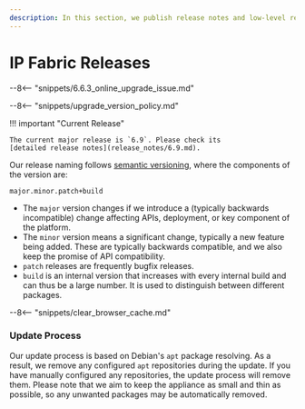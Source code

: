 ```yaml
---
description: In this section, we publish release notes and low-level release notes of IP Fabric.
---
```


# IP Fabric Releases

--8<-- "snippets/6.6.3_online_upgrade_issue.md"

--8<-- "snippets/upgrade_version_policy.md"

!!! important "Current Release"

    The current major release is `6.9`. Please check its
    [detailed release notes](release_notes/6.9.md).

Our release naming follows [semantic versioning](https://semver.org/), where
the components of the version are:

```
major.minor.patch+build
```

- The `major` version changes if we introduce a (typically backwards
  incompatible) change affecting APIs, deployment, or key component of the
  platform.
- The `minor` version means a significant change, typically a new feature being
  added. These are typically backwards compatible, and we also keep the promise
  of API compatibility.
- `patch` releases are frequently bugfix releases.
- `build` is an internal version that increases with every internal build and
  can thus be a large number. It is used to distinguish between different
  packages.

--8<-- "snippets/clear_browser_cache.md"

### Update Process

Our update process is based on Debian's `apt` package resolving. As a result, we
remove any configured `apt` repositories during the update. If you have manually
configured any repositories, the update process will remove them. Please note
that we aim to keep the appliance as small and thin as possible, so any
unwanted packages may be automatically removed.
